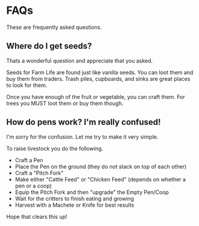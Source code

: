 # FAQs

These are frequently asked questions.

## Where do I get seeds?

Thats a wonderful question and appreciate that you asked.

Seeds for Farm Life are found just like vanilla seeds. You can loot them and buy them from traders. Trash piles, cupboards, and sinks are great places to look for them.

Once you have enough of the fruit or vegetable, you can craft them. For trees you MUST loot them or buy them though.

## How do pens work? I'm really confused!

I'm sorry for the confusion. Let me try to make it very simple.

To raise livestock you do the following.

- Craft a Pen
- Place the Pen on the ground (they do not stack on top of each other)
- Craft a "Pitch Fork"
- Make either "Cattle Feed" or "Chicken Feed" (depends on whether a pen or a coop)
- Equip the Pitch Fork and then "upgrade" the Empty Pen/Coop
- Wait for the critters to finish eating and growing
- Harvest with a Machete or Knife for best results

Hope that clears this up!
